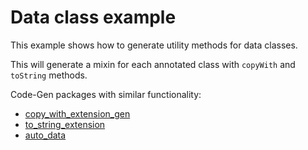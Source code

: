 # Data class example

This example shows how to generate utility methods for data classes.

This will generate a mixin for each annotated class with `copyWith` and `toString` methods.

Code-Gen packages with similar functionality:

- [copy_with_extension_gen](https://pub.dev/packages/copy_with_extension_gen)
- [to_string_extension](https://pub.dev/packages/to_string_extension) 
- [auto_data](https://pub.dev/packages/auto_data)  
